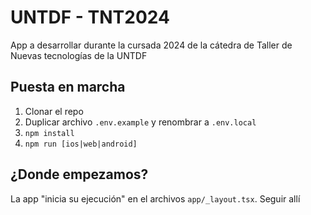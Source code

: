 # UNTDF - TNT2024

App a desarrollar durante la cursada 2024 de la cátedra de Taller de Nuevas tecnologías de la UNTDF

## Puesta en marcha

1. Clonar el repo
2. Duplicar archivo `.env.example` y renombrar a `.env.local`
3. `npm install`
4. `npm run [ios|web|android]`

## ¿Donde empezamos?

La app "inicia su ejecución" en el archivos `app/_layout.tsx`. Seguir allí
